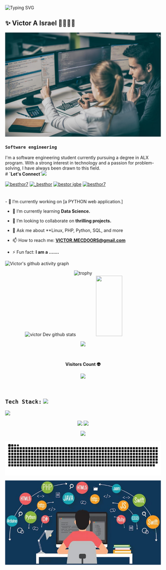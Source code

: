 ![Typing SVG](https://readme-typing-svg.herokuapp.com/?color=00b3ff&size=35&center=true&vCenter=true&width=1000&lines=HEY💗;I'm+from+Egypt;I'm+Currently+an+ALX+Student🤓;Welcome!💕)


<h2>✨ Victor A Israel 👨🏻‍💻✨</h2>
<img align="center" alt="Coding" width="999" src="https://github.com/victor0089/victor0089/blob/main/2.jpg">
<h3><code>Software engineering</code></h3>

<p>I'm a software engineering student currently pursuing a degree in ALX program. With a strong interest in technology and a passion for problem-solving, I have always been drawn to this field.
 <br>
# <b>`Let's Connect`</b><img src="https://github.com/victoe0089/victor0089/raw/main/assets/mdImages/handshake.gif" width ="70">
<p > 
<p align="left">
<a href="https://www.youtube.com/channel/
" target="blank"><img align="center" src="https://raw.githubusercontent.com/rahuldkjain/github-profile-readme-generator/master/src/images/icons/Social/youtube.svg" alt="besthor7" height="40" width="50" /></a>
<a href="https://instagram.com/" target="blank"><img align="center" src="https://raw.githubusercontent.com/rahuldkjain/github-profile-readme-generator/master/src/images/icons/Social/instagram.svg" alt="_besthor" height="40" width="50" /></a>
<a href="https://www.linkedin.com/in/Victor-a-israel/
" target="blank"><img align="center" src="https://raw.githubusercontent.com/rahuldkjain/github-profile-readme-generator/master/src/images/icons/Social/linked-in-alt.svg" alt="bestor igbe" height="40" width="50" /></a>
<a href="https://twitter.com/vstrongwell" target="blank"><img align="center" src="https://raw.githubusercontent.com/rahuldkjain/github-profile-readme-generator/master/src/images/icons/Social/twitter.svg" alt="besthor7" height="40" width="50" /></a>
</p>

#
<!--Social Media-->  
<div align="center"> 
<!--<a href="https://twitter.com/VStrongwell" target="_blank"><img src="https://img.shields.io/badge/-Twitter-%231DA1F2?style=for-the-badge&logo=twitter&logoColor=white"></a>
 <a href="https://github.com/victor0089" target="_blank"><img src="https://img.shields.io/badge/-GitHub-%23181717?style=for-the-badge&logo=github&logoColor=white"></a> -->
 </div>
 - 🔭 I’m currently working on [a PYTHON web application.]

- 🌱 I’m currently learning **Data Science.**

- 👯 I’m looking to collaborate on **thrilling projects.**

- 💬 Ask me about **Linux, PHP, Python, SQL, and more 

- 📫 How to reach me: **VICTOR.MECDOORS@gmail.com**

- ⚡ Fun fact: **I am a .......**
<!--Graph-->
![Victor's github activity graph](https://github-readme-activity-graph.cyclic.app/graph?username=Victor0089&bg_color=0d1117&color=ffffff&line=00b3ff&point=f9fafa&area=true&hide_border=true)

<div align="center">
<img src="https://github-profile-trophy.vercel.app/?username=Victor0089&theme=radical" alt="trophy">
</div>

<!--Skill And More Information--> 
<div align="center">  
  <img width="49%" height="195px" src="https://github-readme-stats.vercel.app/api?username=victor0089&show_icons=true&count_private=true&hide_border=true&title_color=00b3ff&icon_color=00b4ff&text_color=c9d1d9&bg_color=0d1117" alt="victor Dev github stats" /> 
  <img width="41%" height="195px" src="https://github-readme-stats.vercel.app/api/top-langs/?username=Victor0089&layout=compact&hide_border=true&title_color=00b3ff&text_color=00b4ff&bg_color=0d1117" />
</div>

<!--Total Contributions--> 
 <p align="center">
<img  src="https://github-readme-streak-stats.herokuapp.com?user=Victor0089&theme=tokyonight_duo&hide_border=true"
</p>

<!--visits-->   
<div align="center">
<br><p align="centre"><b>Visitors Count 👽 </b></p>  
<p align="center"><img align="center" src="https://profile-counter.glitch.me/{victor.0089}/count.svg" /></p> 
<br>
</div>

## <b> `Tech Stack:`  </b><img src="https://media2.giphy.com/media/QssGEmpkyEOhBCb7e1/giphy.gif?cid=ecf05e47a0n3gi1bfqntqmob8g9aid1oyj2wr3ds3mg700bl&rid=giphy.gif" width ="30">
<p align="left">
  <a href="https://skillicons.dev">
    <img src="https://skillicons.dev/icons?i=python,js,c,react,nodejs,express,django,mysql,mongodb,php,nginx,firebase,html,css,vim,bash,git,linux&perline=13" />
  </a>
</p>


<p align="center">
 
  <img height="180em" src="https://github-readme-stats.vercel.app/api?username=victor0089&show_icons=true&count_private=true&theme=merko&text_color=c9cacc&icon_color=2bbc8a&bg_color=1d1f21" />
  <img height="180em" src="https://github-readme-stats.vercel.app/api/top-langs/?layout=compact&username=victor0089&theme=merko&text_color=c9cacc&icon_color=2bbc8a&bg_color=1d1f21" />
</p> 


<div id="header" align="center">
  <img src="https://media0.giphy.com/media/v1.Y2lkPTc5MGI3NjExazVoOWttb3U1c2JvcWYyODJ6ZTd5cHJiZzEzb2R5cXViMWhoMDczZCZlcD12MV9pbnRlcm5hbF9naWZfYnlfaWQmY3Q9Zw/CcwLAV11cALh3OuEJ5/giphy.gif" />
</di
  
 <!--25-->
![](https://github.com/Platane/snk/raw/output/github-contribution-grid-snake.svg)

<img align="center" alt="Coding" width="999" src="https://github.com/victor0089/victor0089/blob/main/3.jpg">
